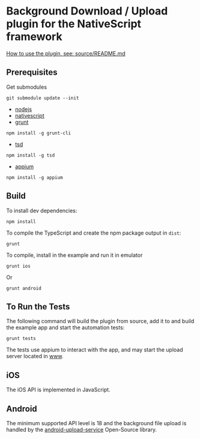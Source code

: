 # Background Download / Upload plugin for the NativeScript framework
[How to use the plugin, see: source/README.md](source/)

## Prerequisites

Get submodules
```
git submodule update --init
```

 - [nodejs](https://nodejs.org/)
 - [nativescript](https://www.nativescript.org/)
 - [grunt](http://gruntjs.com/getting-started)  
```
npm install -g grunt-cli
```
 - [tsd](https://github.com/DefinitelyTyped/tsd)  
```
npm install -g tsd
```
 - [appium](http://appium.io/getting-started.html)
```
npm install -g appium
```

## Build
To install dev dependencies:
```
npm install
```

To compile the TypeScript and create the npm package output in `dist`:
```
grunt
```

To compile, install in the example and run it in emulator
```
grunt ios
```
Or
```
grunt android
```

## To Run the Tests
The following command will build the plugin from source, add it to and build the example app and start the automation tests:
```
grunt tests
```
The tests use appium to interact with the app, and may start the upload server located in [www](./examples/www/server.js).

## iOS
The iOS API is implemented in JavaScript.

## Android
The minimum supported API level is 18 and the background file upload is handled by the [android-upload-service](https://github.com/alexbbb/android-upload-service) Open-Source library.